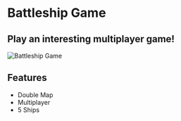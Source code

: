 # Battleship Game
## Play an interesting multiplayer game!

![Battleship Game](https://static-s.aa-cdn.net/img/ios/1365476387/d4481d0787b9818a46234c4a63fdbf63?v=1)
## Features
- Double Map
- Multiplayer
- 5 Ships
